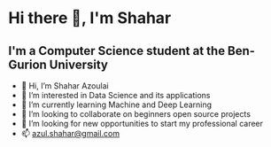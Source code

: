 # Hi there 👋, I'm Shahar

## I'm a Computer Science student at the Ben-Gurion University



- 👋 Hi, I’m Shahar Azoulai
- 👀 I’m interested in Data Science and its applications
- 🌱 I’m currently learning Machine and Deep Learning
- 💞️ I’m looking to collaborate on beginners open source projects
- 🤝 I’m looking for new opportunities to start my professional career
- 📫 azul.shahar@gmail.com

<!---
azoulais/azoulais is a ✨ special ✨ repository because its `README.md` (this file) appears on your GitHub profile.
You can click the Preview link to take a look at your changes.
--->
